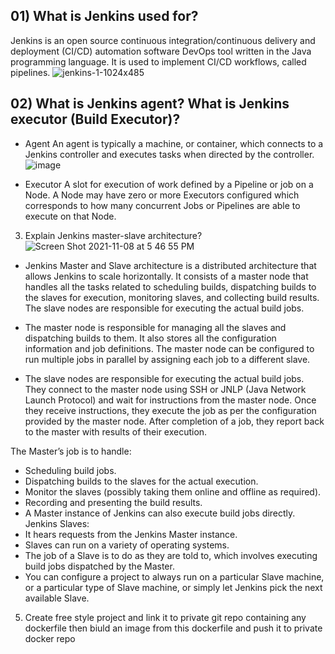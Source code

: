 ## 01) What is Jenkins used for?
Jenkins is an open source continuous integration/continuous delivery and deployment (CI/CD) automation software DevOps tool written in the Java programming language. It is used to implement CI/CD workflows, called pipelines.
![jenkins-1-1024x485](https://user-images.githubusercontent.com/28235504/215786517-73cf756a-e442-4e69-bfa3-394101f4824a.png)


## 02) What is Jenkins agent? What is Jenkins executor (Build Executor)?
  - Agent
  An agent is typically a machine, or container, which connects to a Jenkins controller and executes tasks when directed by the controller.
  ![image](https://user-images.githubusercontent.com/28235504/215788259-0a9386b4-3bd1-4deb-a75c-ff1832497e27.png)

  - Executor
  A slot for execution of work defined by a Pipeline or job on a Node. A Node may have zero or more Executors configured which corresponds to how many concurrent Jobs or Pipelines are able to execute on that Node.

03) Explain Jenkins master-slave architecture?
![Screen Shot 2021-11-08 at 5 46 55 PM](https://user-images.githubusercontent.com/28235504/215790667-9ee2f1a1-739e-4158-9473-29b006d52f95.png)
- Jenkins Master and Slave architecture is a distributed architecture that allows Jenkins to scale horizontally. It consists of a master node that handles all the tasks related to scheduling builds, dispatching builds to the slaves for execution, monitoring slaves, and collecting build results. The slave nodes are responsible for executing the actual build jobs.

- The master node is responsible for managing all the slaves and dispatching builds to them. It also stores all the configuration information and job definitions. The master node can be configured to run multiple jobs in parallel by assigning each job to a different slave.

- The slave nodes are responsible for executing the actual build jobs. They connect to the master node using SSH or JNLP (Java Network Launch Protocol) and wait for instructions from the master node. Once they receive instructions, they execute the job as per the configuration provided by the master node. After completion of a job, they report back to the master with results of their execution.

The Master’s job is to handle:
 - Scheduling build jobs.
 - Dispatching builds to the slaves for the actual execution.
 - Monitor the slaves (possibly taking them online and offline as required).
 - Recording and presenting the build results.
 - A Master instance of Jenkins can also execute build jobs directly.
Jenkins Slaves:
 - It hears requests from the Jenkins Master instance.
 - Slaves can run on a variety of operating systems.
 - The job of a Slave is to do as they are told to, which involves executing build jobs dispatched by the Master.
 - You can configure a project to always run on a particular Slave machine, or a particular type of Slave machine, or simply let Jenkins pick the next available Slave.



05) Create free style project and link it to private git repo containing any dockerfile then biuld an image from this dockerfile and push it to private docker repo 
